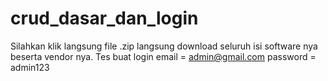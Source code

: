 # crud_dasar_dan_login
Silahkan klik langsung file .zip langsung download seluruh isi software nya beserta vendor nya.
Tes buat login
email = admin@gmail.com
password =  admin123
